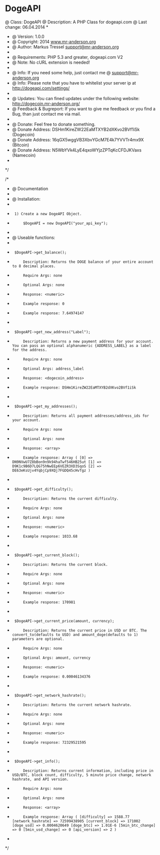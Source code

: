 DogeAPI
=======

@ Class: DogeAPI
@ Description: A PHP Class for dogeapi.com
@ Last change: 06.04.2014
 *
 * @ Version: 1.0.0
 * @ Copyright: 2014 www.mr-anderson.org
 * @ Author: Markus Tressel <support@mr-anderson.org>
 *
 * @ Requirements: PHP 5.3 and greater, dogeapi.com V2
 * @ Note: No cURL extension is needed!
 *
 * @ Info: If you need some help, just contact me @ support@mr-anderson.org
 * @ Info: Please note that you have to whitelist your server ip at http://dogeapi.com/settings/
 *
 * @ Updates: You can fined updates under the following website: http://dogecoin.mr-anderson.org/
 * @ Feedback & Bugreport: If you want to give me feedback or you find a Bug, than just contact me via mail.
 *
 * @ Donate: Feel free to donate something.
 * @ Donate Address: DSHm1KireZW22EaMTXYB2dXKvo2BVf1iSk (Dogecoin)
 * @ Donate Address: 16qGX5wggVB3XbvYGcM7E4k7YVVTr4mx9X (Bitcoin)
 * @ Donate Address: N5WbYVk4LyE4qxoWYjzZPTqKcCFDJKVaxs (Namecoin)
 *
 */

/*
 * @ Documentation
 *
 * @ Installation:
 *
 *      1) Create a new DogeAPI Object.
 *          $DogeAPI = new DogeAPI("your_api_key");
 *
 * @ Useable functions:
 *
 *      $DogeAPI->get_balance();
 *          Description: Returns the DOGE balance of your entire account to 8 decimal places.
 *          Require Args: none
 *          Optional Args: none
 *          Response: <numeric>
 *          Example response: 0
 *          Example response: 7.64974147
 *
 *      $DogeAPI->get_new_address("Label");
 *          Description: Returns a new payment address for your account. You can pass an optional alphanumeric {ADDRESS_LABEL} as a label for the address.
 *          Require Args: none
 *          Optional Args: address_label
 *          Response: <dogecoin_address>
 *          Example response: DSHm1KireZW22EaMTXYB2dXKvo2BVf1iSk
 *
 *      $DogeAPI->get_my_addresses();
 *          Description: Returns all payment addresses/address_ids for your account.
 *          Require Args: none
 *          Optional Args: none
 *          Response: <array>
 *          Example response: Array ( [0] => DN9NVwU7Z8bBon9n9k94haTwf546HB25ut [1] => D9K1c9B6D7LQG75hNwEEp6VEZR3XD3SqoS [2] => DE63eKsUjv4YqbjCp9XQj7FGDQ45cHvTgz )
 *
 *      $DogeAPI->get_difficulty();
 *          Description: Returns the current difficulty.
 *          Require Args: none
 *          Optional Args: none
 *          Response: <numeric>
 *          Example response: 1033.68
 *
 *      $DogeAPI->get_current_block();
 *          Description: Returns the current block.
 *          Require Args: none
 *          Optional Args: none
 *          Response: <numeric>
 *          Example response: 170981
 *
 *      $DogeAPI->get_current_price(amount, currency);
 *          Description: Returns the current price in USD or BTC. The convert_to(defaults to USD) and amount_doge(defaults to 1) parameters are optional.
 *          Require Args: none
 *          Optional Args: amount, currency
 *          Response: <numeric>
 *          Example response: 0.00046134376
 *
 *      $DogeAPI->get_network_hashrate();
 *          Description: Returns the current network hashrate.
 *          Require Args: none
 *          Optional Args: none
 *          Response: <numeric>
 *          Example response: 72329521595
 *
 *      $DogeAPI->get_info();
 *          Description: Returns current information, including price in USD/BTC, block count, difficulty, 5 minute price change, network hashrate, and API version.
 *          Require Args: none
 *          Optional Args: none
 *          Response: <array>
 *          Example response: Array ( [difficulty] => 1588.77 [network_hashrate] => 72599438905 [current_block] => 171002 [doge_usd] => 0.0004620649 [doge_btc] => 1.01E-6 [5min_btc_change] => 0 [5min_usd_change] => 0 [api_version] => 2 )
 *
 */
